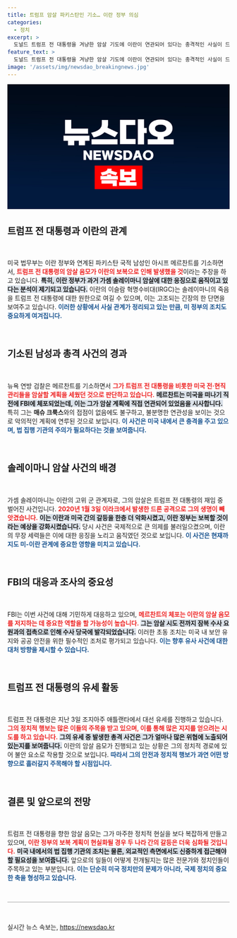 ```yaml
---
title: 트럼프 암살 파키스탄인 기소… 이란 정부 의심
categories:
  - 정치
excerpt: >
  도널드 트럼프 전 대통령을 겨냥한 암살 기도에 이란이 연관되어 있다는 충격적인 사실이 드러났습니다. 공화당 대선 후보가 유세하던 중 발생한 총격 사건과 그 배경에 숨겨진 진실을 파헤쳐 보세요!
feature_text: >
  도널드 트럼프 전 대통령을 겨냥한 암살 기도에 이란이 연관되어 있다는 충격적인 사실이 드러났습니다. 공화당 대선 후보가 유세하던 중 발생한 총격 사건과 그 배경에 숨겨진 진실을 파헤쳐 보세요!
image: '/assets/img/newsdao_breakingnews.jpg'
---
```


<p><img src="/assets/img/newsdao_breakingnews.jpg" alt="firstkoreanews 속보" /></p>

<h2 data-ke-size="size26">트럼프 전 대통령과 이란의 관계</h2>

<p data-ke-size="size16">&nbsp;</p>

<p>미국 법무부는 이란 정부와 연계된 파키스탄 국적 남성인 아시프 메르찬트를 기소하면서, <b><span style="color: #ee2323;">트럼프 전 대통령의 암살 음모가 이란의 보복으로 인해 발생했을 것</span></b>이라는 주장을 하고 있습니다. <b><span style="background-color: #21538527;">특히, 이란 정부가 과거 가셈 솔레이마니 암살에 대한 응징으로 움직이고 있다는 분석이 제기되고 있습니다.</span></b> 이란의 이슬람 혁명수비대(IRGC)는 솔레이마니의 죽음을 트럼프 전 대통령에 대한 원한으로 여길 수 있으며, 이는 고조되는 긴장의 한 단면을 보여주고 있습니다. <b><span style="color: #1a5490;">이러한 상황에서 사실 관계가 정리되고 있는 만큼, 미 정부의 조치도 중요하게 여겨집니다.</span></b> </p>

<p data-ke-size="size16">&nbsp;</p>

<h2 data-ke-size="size26">기소된 남성과 총격 사건의 경과</h2>

<p data-ke-size="size16">&nbsp;</p>

<p>뉴욕 연방 검찰은 메르찬트를 기소하면서 <b><span style="color: #ee2323;">그가 트럼프 전 대통령을 비롯한 미국 전·현직 관리들을 암살할 계획을 세웠던 것으로 판단하고 있습니다.</span></b> <b><span style="background-color: #21538527;">메르찬트는 미국을 떠나기 직전에 FBI에 체포되었는데, 이는 그가 암살 계획에 직접 연관되어 있었음을 시사합니다.</span></b> 특히 그는 <strong>매슈 크룩스</strong>와의 접점이 없음에도 불구하고, 불분명한 연관성을 보이는 것으로 악의적인 계획에 연루된 것으로 보입니다. <b><span style="color: #1a5490;">이 사건은 미국 내에서 큰 충격을 주고 있으며, 법 집행 기관의 주의가 필요하다는 것을 보여줍니다.</span></b></p>

<p data-ke-size="size16">&nbsp;</p>

<h2 data-ke-size="size26">솔레이마니 암살 사건의 배경</h2>

<p data-ke-size="size16">&nbsp;</p>

<p>가셈 솔레이마니는 이란의 고위 군 관계자로, 그의 암살은 트럼프 전 대통령의 재임 중 벌어진 사건입니다. <b><span style="color: #ee2323;">2020년 1월 3일 이라크에서 발생한 드론 공격으로 그의 생명이 빼앗겼습니다.</span></b> <b><span style="background-color: #21538527;">이는 이란과 미국 간의 갈등을 한층 더 악화시켰고, 이란 정부는 보복할 것이라는 예상을 강화시켰습니다.</span></b> 당시 사건은 국제적으로 큰 의제를 불러일으켰으며, 이란의 무장 세력들은 이에 대한 응징을 노리고 움직였던 것으로 보입니다. <b><span style="color: #1a5490;">이 사건은 현재까지도 미-이란 관계에 중요한 영향을 미치고 있습니다.</span></b></p>

<p data-ke-size="size16">&nbsp;</p>

<h2 data-ke-size="size26">FBI의 대응과 조사의 중요성</h2>

<p data-ke-size="size16">&nbsp;</p>

<p>FBI는 이번 사건에 대해 기민하게 대응하고 있으며, <b><span style="color: #ee2323;">메르찬트의 체포는 이란의 암살 음모를 저지하는 데 중요한 역할을 할 가능성이 높습니다.</span></b> <b><span style="background-color: #21538527;">그는 암살 시도 전까지 잠복 수사 요원과의 접촉으로 인해 수사 당국에 발각되었습니다.</span></b> 이러한 초동 조치는 미국 내 보안 유지와 공공 안전을 위한 필수적인 조처로 평가되고 있습니다. <b><span style="color: #1a5490;">이는 향후 유사 사건에 대한 대처 방향을 제시할 수 있습니다.</span></b></p>

<p data-ke-size="size16">&nbsp;</p>

<h2 data-ke-size="size26">트럼프 전 대통령의 유세 활동</h2>

<p data-ke-size="size16">&nbsp;</p>

<p>트럼프 전 대통령은 지난 3일 조지아주 애틀랜타에서 대선 유세를 진행하고 있습니다. <b><span style="color: #ee2323;">그의 정치적 행보는 많은 이들의 주목을 받고 있으며, 이를 통해 많은 지지를 얻으려는 시도를 하고 있습니다.</span></b> <b><span style="background-color: #21538527;">그의 유세 중 발생한 총격 사건은 그가 얼마나 많은 위협에 노출되어 있는지를 보여줍니다.</span></b> 이란의 암살 음모가 진행되고 있는 상황은 그의 정치적 경로에 있어 불안 요소로 작용할 것으로 보입니다. <b><span style="color: #1a5490;">따라서 그의 안전과 정치적 행보가 과연 어떤 방향으로 흘러갈지 주목해야 할 시점입니다.</span></b></p>

<p data-ke-size="size16">&nbsp;</p>

<h2 data-ke-size="size26">결론 및 앞으로의 전망</h2>

<p data-ke-size="size16">&nbsp;</p>

<p>트럼프 전 대통령을 향한 암살 음모는 그가 마주한 정치적 현실을 보다 복잡하게 만들고 있으며, <b><span style="color: #ee2323;">이란 정부의 보복 계획이 현실화될 경우 두 나라 간의 갈등은 더욱 심화될 것입니다.</span></b> <b><span style="background-color: #21538527;">미국 내에서의 법 집행 기관의 조치는 물론, 외교적인 측면에서도 신중하게 접근해야 할 필요성을 보여줍니다.</span></b> 앞으로의 일들이 어떻게 전개될지는 많은 전문가와 정치인들이 주목하고 있는 부분입니다. <b><span style="color: #1a5490;">이는 단순히 미국 정치만의 문제가 아니라, 국제 정치의 중요한 축을 형성하고 있습니다.</span></b> </p>

<p data-ke-size="size16">&nbsp;</p>

<hr style="height: 2px; border: none; background: #ccc;">

<p data-ke-size="size16">&nbsp;</p>
실시간 뉴스 속보는, <a href="https://newsdao.kr" rel="dofollow">https://newsdao.kr</a>


